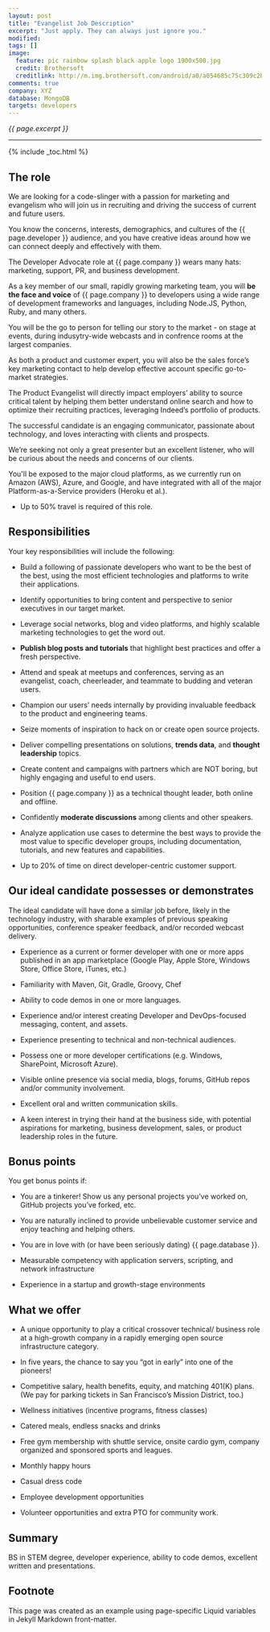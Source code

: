 ```yaml
---
layout: post
title: "Evangelist Job Description"
excerpt: "Just apply. They can always just ignore you."
modified:
tags: []
image:
  feature: pic rainbow splash black apple logo 1900x500.jpg
  credit: Brothersoft
  creditlink: http://m.img.brothersoft.com/android/a0/a054685c75c309c2b6dfd3c96972dded_screeshots_3.jpeg
comments: true
company: XYZ
database: MongoDB
targets: developers
---
```

<i>{{ page.excerpt }}</i>
<hr />

{% include _toc.html %}

## The role

We are looking for a code-slinger with a passion for marketing and evangelism 
who will join us in recruiting and driving the success of current and future users. 

You know the concerns, interests, demographics, and cultures of the {{ page.developer }} audience,
and you have creative ideas around how we can connect deeply and effectively with them.

The Developer Advocate role at {{ page.company }} wears many hats: marketing, support, PR, and business development. 

As a key member of our small, rapidly growing marketing team, 
you will <strong>be the face and voice</strong> of {{ page.company }} to developers 
using a wide range of development frameworks and languages, including Node.JS, Python, Ruby, and many others. 

You will be the go to person for telling our story to the market - 
on stage at events, during indusytry-wide webcasts and in confrence rooms at the largest companies. 

As both a product and customer expert, you will also be the sales force’s key marketing contact to help develop effective account specific go-to-market strategies. 

The Product Evangelist will directly impact employers’ ability to source critical talent by helping them better understand online search and how to optimize their recruiting practices, leveraging Indeed’s portfolio of products. 

The successful candidate is an engaging communicator, passionate about technology, 
and loves interacting with clients and prospects. 

We’re seeking not only a great presenter but an excellent listener, who will be curious about the needs and concerns of our clients. 

You'll be exposed to the major cloud platforms, as we currently run on 
Amazon (AWS), Azure, and Google, 
and have integrated with all of the major Platform-as-a-Service providers (Heroku et al.).

* Up to 50% travel is required of this role.


## Responsibilities

Your key responsibilities will include the following:

* Build a following of passionate developers who want to be the best of the best, using the most efficient technologies and platforms to write their applications.

* Identify opportunities to bring content and perspective to senior executives in our target market.

* Leverage social networks, blog and video platforms, 
and highly scalable marketing technologies to get the word out.

* <strong>Publish blog posts and tutorials</strong> that highlight best practices and offer a fresh perspective.

* Attend and speak at meetups and conferences, serving as an evangelist, coach, cheerleader, and teammate to budding and veteran users.

* Champion our users’ needs internally by providing invaluable feedback to the product and engineering teams.

* Seize moments of inspiration to hack on or create open source projects.

* Deliver compelling presentations on solutions, <strong>trends data</strong>, 
and <strong>thought leadership</strong> topics.
* Create content and campaigns with partners which are NOT boring, but highly engaging and useful to end users.

* Position {{ page.company }} as a technical thought leader, both online and offline.

* Confidently <strong>moderate discussions</strong> among clients and other speakers.

* Analyze application use cases to determine the best ways to provide the most value to specific developer groups, including documentation, tutorials, and new features and capabilities.

* Up to 20% of time on direct developer-centric customer support.

## Our ideal candidate possesses or demonstrates

The ideal candidate will have done a similar job before, likely in the technology industry, 
with sharable examples of previous speaking opportunities, conference speaker feedback, and/or recorded webcast delivery. 

* Experience as a current or former developer with one or more apps published in an app marketplace 
(Google Play, Apple Store, Windows Store, Office Store, iTunes, etc.)

* Familiarity with Maven, Git, Gradle, Groovy, Chef

* Ability to code demos in one or more languages.

* Experience and/or interest creating Developer and DevOps-focused messaging, content, and assets.

* Experience presenting to technical and non-technical audiences.

* Possess one or more developer certifications (e.g. Windows, SharePoint, Microsoft Azure).

* Visible online presence via social media, blogs, forums, GitHub repos and/or community involvement.

* Excellent oral and written communication skills.

* A keen interest in trying their hand at the business side, with potential aspirations for marketing, business development, sales, or product leadership roles in the future.


## Bonus points

You get bonus points if:

 * You are a tinkerer! Show us any personal projects you’ve worked on, GitHub projects you’ve forked, etc.
 
 * You are naturally inclined to provide unbelievable customer service and enjoy teaching and helping others.

 * You are in love with (or have been seriously dating) {{ page.database }}.

 * Measurable competency with application servers, scripting, and network infrastructure

 * Experience in a startup and growth-stage environments


## What we offer

* A unique opportunity to play a critical crossover technical/ business role 
at a high-growth company in a rapidly emerging open source infrastructure category.

* In five years, the chance to say you “got in early” into one of the pioneers!

* Competitive salary, health benefits, equity, and matching 401(K) plans. 
(We pay for parking tickets in San Francisco’s Mission District, too.)

* Wellness initiatives (incentive programs, fitness classes)

* Catered meals, endless snacks and drinks

* Free gym membership with shuttle service, onsite cardio gym, company organized and sponsored sports and leagues.

* Monthly happy hours

* Casual dress code

* Employee development opportunities 

* Volunteer opportunities and extra PTO for community work.

## Summary

BS in STEM degree, developer experience, ability to code demos, excellent written and presentations.


## Footnote

This page was created as an example using page-specific Liquid variables in Jekyll Markdown front-matter.
